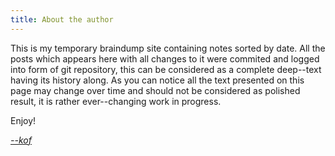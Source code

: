 ```yaml
---
title: About the author
---
```


This is my temporary braindump site containing notes sorted by date. All the posts which appears here with all changes to it were commited and logged into form of git repository, this can be considered as a complete deep--text having its history along. As you can notice all the text presented on this page may change over time and should not be considered as polished result, it is rather ever--changing work in progress.


Enjoy!

[_--kof_](https://github.com/k0f)
